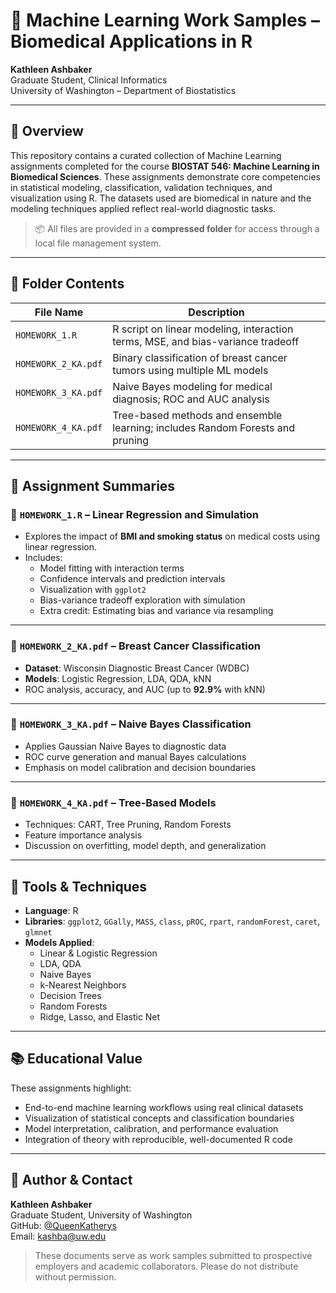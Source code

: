 # 🧠 Machine Learning Work Samples – Biomedical Applications in R  
**Kathleen Ashbaker**  
Graduate Student, Clinical Informatics  
University of Washington – Department of Biostatistics  

---

## 📘 Overview

This repository contains a curated collection of Machine Learning assignments completed for the course **BIOSTAT 546: Machine Learning in Biomedical Sciences**. These assignments demonstrate core competencies in statistical modeling, classification, validation techniques, and visualization using R. The datasets used are biomedical in nature and the modeling techniques applied reflect real-world diagnostic tasks.

> 📦 All files are provided in a **compressed folder** for access through a local file management system.

---

## 📁 Folder Contents

| File Name           | Description                                                                 |
|---------------------|-----------------------------------------------------------------------------|
| `HOMEWORK_1.R`      | R script on linear modeling, interaction terms, MSE, and bias-variance tradeoff |
| `HOMEWORK_2_KA.pdf` | Binary classification of breast cancer tumors using multiple ML models     |
| `HOMEWORK_3_KA.pdf` | Naive Bayes modeling for medical diagnosis; ROC and AUC analysis            |
| `HOMEWORK_4_KA.pdf` | Tree-based methods and ensemble learning; includes Random Forests and pruning |

---

## 📄 Assignment Summaries

### 📄 `HOMEWORK_1.R` – **Linear Regression and Simulation**
- Explores the impact of **BMI and smoking status** on medical costs using linear regression.
- Includes:
  - Model fitting with interaction terms
  - Confidence intervals and prediction intervals
  - Visualization with `ggplot2`
  - Bias-variance tradeoff exploration with simulation
  - Extra credit: Estimating bias and variance via resampling

---

### 📄 `HOMEWORK_2_KA.pdf` – **Breast Cancer Classification**
- **Dataset**: Wisconsin Diagnostic Breast Cancer (WDBC)
- **Models**: Logistic Regression, LDA, QDA, kNN
- ROC analysis, accuracy, and AUC (up to **92.9%** with kNN)

---

### 📄 `HOMEWORK_3_KA.pdf` – **Naive Bayes Classification**
- Applies Gaussian Naive Bayes to diagnostic data
- ROC curve generation and manual Bayes calculations
- Emphasis on model calibration and decision boundaries

---

### 📄 `HOMEWORK_4_KA.pdf` – **Tree-Based Models**
- Techniques: CART, Tree Pruning, Random Forests
- Feature importance analysis
- Discussion on overfitting, model depth, and generalization

---

## 🧪 Tools & Techniques

- **Language**: R
- **Libraries**: `ggplot2`, `GGally`, `MASS`, `class`, `pROC`, `rpart`, `randomForest`, `caret`, `glmnet`
- **Models Applied**:
  - Linear & Logistic Regression
  - LDA, QDA
  - Naive Bayes
  - k-Nearest Neighbors
  - Decision Trees
  - Random Forests
  - Ridge, Lasso, and Elastic Net

---

## 📚 Educational Value

These assignments highlight:
- End-to-end machine learning workflows using real clinical datasets
- Visualization of statistical concepts and classification boundaries
- Model interpretation, calibration, and performance evaluation
- Integration of theory with reproducible, well-documented R code

---

## 👤 Author & Contact

**Kathleen Ashbaker**  
Graduate Student, University of Washington  
GitHub: [@QueenKatherys](https://github.com/QueenKatherys)  
Email: kashba@uw.edu  

> These documents serve as work samples submitted to prospective employers and academic collaborators. Please do not distribute without permission.
